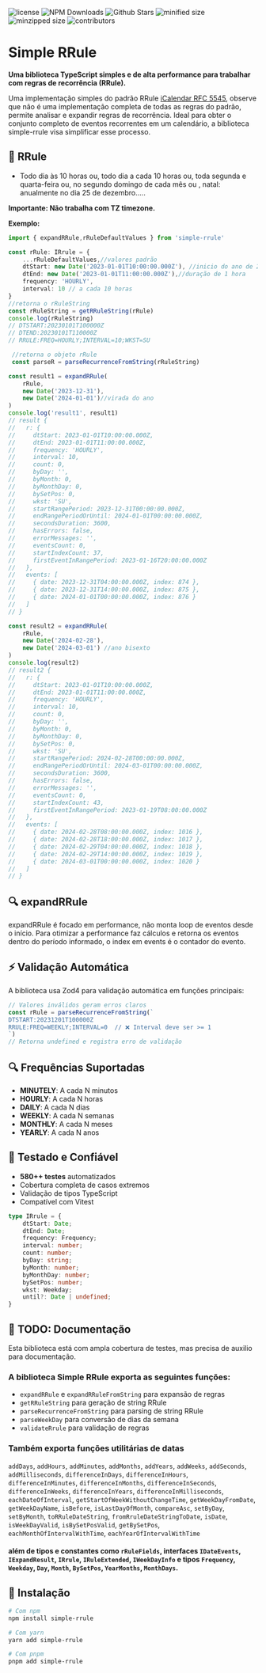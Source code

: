 <p>
  <img alt="license" src="https://img.shields.io/github/license/jonasgedrat/simple-rrule"/>
  <img alt="NPM Downloads" src="https://img.shields.io/npm/dy/simple-rrule"/>
  <img alt="Github Stars" src="https://badgen.net/github/stars/jonasgedrat/simple-rrule" />
  <img alt="minified size" src="https://img.shields.io/bundlephobia/min/simple-rrule" />
  <img alt="minzipped size" src="https://img.shields.io/bundlephobia/minzip/simple-rrule" />
  <img alt="contributors" src="https://img.shields.io/github/contributors/jonasgedrat/simple-rrule" />
</p>

# Simple RRule
**Uma biblioteca TypeScript simples e de alta performance para trabalhar com regras de recorrência (RRule).**

Uma implementação simples do padrão RRule [iCalendar RFC 5545](https://tools.ietf.org/html/rfc5545), observe que não é uma implementação completa de todas as regras do padrão, permite analisar e expandir regras de recorrência. Ideal para obter o conjunto completo de eventos recorrentes em um calendário, a biblioteca simple-rrule visa simplificar esse processo.

## 🎯 RRule
- Todo dia às 10 horas ou, todo dia a cada 10 horas ou, toda segunda e quarta-feira ou, no segundo domingo de cada mês ou , natal: anualmente no dia 25 de dezembro.....

**Importante: Não trabalha com TZ timezone.**

**Exemplo:**
```typescript
import { expandRRule,rRuleDefaultValues } from 'simple-rrule'

const rRule: IRrule = {
    ...rRuleDefaultValues,//valores padrão
    dtStart: new Date('2023-01-01T10:00:00.000Z'), //inicio do ano de 2023
    dtEnd: new Date('2023-01-01T11:00:00.000Z'),//duração de 1 hora          
    frequency: 'HOURLY',
    interval: 10 // a cada 10 horas
}
//retorna o rRuleString
const rRuleString = getRRuleString(rRule)
console.log(rRuleString)
// DTSTART:20230101T100000Z
// DTEND:20230101T110000Z
// RRULE:FREQ=HOURLY;INTERVAL=10;WKST=SU

 //retorna o objeto rRule
 const parseR = parseRecurrenceFromString(rRuleString)

const result1 = expandRRule(
    rRule,
    new Date('2023-12-31'),
    new Date('2024-01-01')//virada do ano
)
console.log('result1', result1)
// result {
//   r: {
//     dtStart: 2023-01-01T10:00:00.000Z,
//     dtEnd: 2023-01-01T11:00:00.000Z,
//     frequency: 'HOURLY',
//     interval: 10,
//     count: 0,
//     byDay: '',
//     byMonth: 0,
//     byMonthDay: 0,
//     bySetPos: 0,
//     wkst: 'SU',
//     startRangePeriod: 2023-12-31T00:00:00.000Z,
//     endRangePeriodOrUntil: 2024-01-01T00:00:00.000Z,
//     secondsDuration: 3600,
//     hasErrors: false,
//     errorMessages: '',
//     eventsCount: 0,
//     startIndexCount: 37,
//     firstEventInRangePeriod: 2023-01-16T20:00:00.000Z
//   },
//   events: [
//     { date: 2023-12-31T04:00:00.000Z, index: 874 },
//     { date: 2023-12-31T14:00:00.000Z, index: 875 },
//     { date: 2024-01-01T00:00:00.000Z, index: 876 }
//   ]
// }

const result2 = expandRRule(
    rRule,
    new Date('2024-02-28'),
    new Date('2024-03-01') //ano bisexto
)
console.log(result2)
// result2 {
//   r: {
//     dtStart: 2023-01-01T10:00:00.000Z,
//     dtEnd: 2023-01-01T11:00:00.000Z,
//     frequency: 'HOURLY',
//     interval: 10,
//     count: 0,
//     byDay: '',
//     byMonth: 0,
//     byMonthDay: 0,
//     bySetPos: 0,
//     wkst: 'SU',
//     startRangePeriod: 2024-02-28T00:00:00.000Z,
//     endRangePeriodOrUntil: 2024-03-01T00:00:00.000Z,
//     secondsDuration: 3600,
//     hasErrors: false,
//     errorMessages: '',
//     eventsCount: 0,
//     startIndexCount: 43,
//     firstEventInRangePeriod: 2023-01-19T08:00:00.000Z
//   },
//   events: [
//     { date: 2024-02-28T08:00:00.000Z, index: 1016 },
//     { date: 2024-02-28T18:00:00.000Z, index: 1017 },
//     { date: 2024-02-29T04:00:00.000Z, index: 1018 },
//     { date: 2024-02-29T14:00:00.000Z, index: 1019 },
//     { date: 2024-03-01T00:00:00.000Z, index: 1020 }
//   ]
// }
```

## 🔍 expandRRule
expandRRule é focado em performance, não monta loop de eventos desde o início.
Para otimizar a performance faz cálculos e retorna os eventos dentro do período informado, o index em events é o contador do evento.
## ⚡ Validação Automática

A biblioteca usa Zod4 para validação automática em funções principais:

```typescript
// Valores inválidos geram erros claros
const rRule = parseRecurrenceFromString(`
DTSTART:20231201T100000Z
RRULE:FREQ=WEEKLY;INTERVAL=0  // ❌ Interval deve ser >= 1
`)
// Retorna undefined e registra erro de validação
```
## 🔍 Frequências Suportadas

- **MINUTELY**: A cada N minutos  
- **HOURLY**: A cada N horas
- **DAILY**: A cada N dias
- **WEEKLY**: A cada N semanas
- **MONTHLY**: A cada N meses
- **YEARLY**: A cada N anos
## 🧪 Testado e Confiável

- **580++ testes** automatizados
- Cobertura completa de casos extremos
- Validação de tipos TypeScript
- Compatível com Vitest

```typescript
type IRrule = {
    dtStart: Date;
    dtEnd: Date;
    frequency: Frequency;
    interval: number;
    count: number;
    byDay: string;
    byMonth: number;
    byMonthDay: number;
    bySetPos: number;
    wkst: Weekday;
    until?: Date | undefined;
}

```


## 🔧 TODO: Documentação
Esta biblioteca está com ampla cobertura de testes, mas precisa de auxilio para documentação.


### A biblioteca Simple RRule exporta as seguintes funções: 
- `expandRRule` e `expandRRuleFromString` para expansão de regras
- `getRRuleString` para geração de string RRule 
- `parseRecurrenceFromString` para parsing de string RRule
- `parseWeekDay` para conversão de dias da semana
- `validateRrule`  para validação de regras

### Também exporta funções utilitárias de datas
`addDays`, `addHours`, `addMinutes`, `addMonths`, `addYears`, `addWeeks`, `addSeconds`, `addMilliseconds`, `differenceInDays`, `differenceInHours`, `differenceInMinutes`, `differenceInMonths`, `differenceInSeconds`, `differenceInWeeks`, `differenceInYears`, `differenceInMilliseconds`, `eachDateOfInterval`, `getStartOfWeekWithoutChangeTime`, `getWeekDayFromDate`, `getWeekDayName`,  `isBefore`, `isLastDayOfMonth`, `compareAsc`, `setByDay`, `setByMonth`, `toRRuleDateString`, `fromRruleDateStringToDate`, `isDate`, `isWeekDayValid`, `isBySetPosValid`, `getBySetPos`, `eachMonthOfIntervalWithTime`, `eachYearOfIntervalWithTime`
#### além de tipos e constantes como   `rRuleFields`, interfaces `IDateEvents`, `IExpandResult`, `IRrule`, `IRuleExtended`, `IWeekDayInfo` e tipos `Frequency`, `Weekday`, `Day`, `Month`, `BySetPos`, `YearMonths`, `MonthDays`.


## 🚀 Instalação

```bash
# Com npm
npm install simple-rrule

# Com yarn
yarn add simple-rrule

# Com pnpm
pnpm add simple-rrule
```



